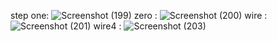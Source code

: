 step one:  ![Screenshot (199)](https://github.com/user-attachments/assets/bbaab050-93ad-4d46-ab9f-1bf1677f3535)
zero : ![Screenshot (200)](https://github.com/user-attachments/assets/2a33c22a-43d7-4ca2-80d4-1de7ca583b7e)
wire : ![Screenshot (201)](https://github.com/user-attachments/assets/f3e03a7e-0e7f-4f83-817e-63e12448166b)
wire4 : ![Screenshot (203)](https://github.com/user-attachments/assets/17b3587f-1e3d-45b4-998d-6f9fa3cbf09e)
